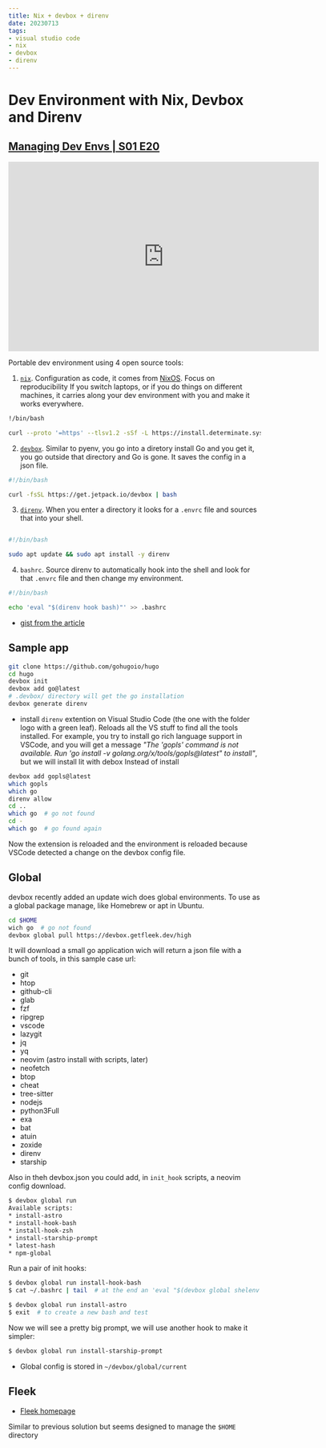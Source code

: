 ```yaml
---
title: Nix + devbox + direnv
date: 20230713
tags:
- visual studio code
- nix
- devbox
- direnv
---
```


# Dev Environment with Nix, Devbox and Direnv

## [Managing Dev Envs | S01 E20](https://community.aws/livestreams/build-on-weekly/2023-06-01)

<iframe src="https://player.twitch.tv/?video=1835498649&parent=localhost&parent=www.lorien.cloud&autoplay=false" title="Twitch video player" frameborder="0" allow="accelerometer; autoplay; clipboard-write; encrypted-media; gyroscope; picture-in-picture"  allowfullscreen="true" scrolling="no" height="378" width="620"></iframe>

Portable dev environment using 4 open source tools:

1. [`nix`](https://github.com/DeterminateSystems/nix-installer). Configuration as code, it comes from [NixOS](https://nixos.org). Focus on reproducibility 
If you switch laptops, or if you do things on different machines, it carries along your dev environment with you and make it works everywhere.
```bash
!/bin/bash

curl --proto '=https' --tlsv1.2 -sSf -L https://install.determinate.systems/nix | sh -s -- install
```

2. [`devbox`](https://www.jetpack.io/devbox/). Similar to pyenv, you go into a diretory install Go and you get it, you go outside that directory and Go is gone. It saves the config in a json file.
```bash
#!/bin/bash

curl -fsSL https://get.jetpack.io/devbox | bash
```

3. [`direnv`](https://direnv.net/). When you enter a directory it looks for a `.envrc` file and sources that into your shell.
```bash

#!/bin/bash

sudo apt update && sudo apt install -y direnv
```
4. `bashrc`. Source direnv to automatically hook into the shell and look for that `.envrc` file and then change my environment.
```bash
#!/bin/bash

echo 'eval "$(direnv hook bash)"' >> .bashrc
```

* [gist from the article](https://gist.github.com/bketelsen/e1646d2a4551217b4f0531fb9f0f3c9a)

## Sample app

```bash
git clone https://github.com/gohugoio/hugo
cd hugo
devbox init
devbox add go@latest
# .devbox/ directory will get the go installation
devbox generate direnv
```

* install `direnv` extention on Visual Studio Code (the one with the folder logo with a green leaf). 
Reloads all the VS stuff to find all the tools installed. For example, you try to install go rich language support in VSCode, and you will get a message *"The 'gopls' command is not available. Run 'go install -v golang.org/x/tools/gopls@latest" to install"*, but we will install lit with debox
Instead of install 

```bash
devbox add gopls@latest
which gopls
which go
direnv allow
cd ..
which go  # go not found 
cd -
which go  # go found again
```

Now the extension is reloaded and the environment is reloaded because VSCode detected a change on the devbox config file.

## Global

devbox recently added an update wich does global environments. To use as a global package manage, like Homebrew or apt in Ubuntu.

```bash
cd $HOME
wich go  # go not found
devbox global pull https://devbox.getfleek.dev/high
```

It will download a small go application wich will return a json file with a bunch of tools, in this sample case url:
* git
* htop
* github-cli
* glab
* fzf
* ripgrep
* vscode
* lazygit
* jq
* yq
* neovim (astro install with scripts, later)
* neofetch
* btop
* cheat
* tree-sitter
* nodejs
* python3Full
* exa
* bat
* atuin
* zoxide
* direnv
* starship

Also in theh devbox.json you could add, in `init_hook` scripts, a neovim config download.

```bash
$ devbox global run
Available scripts:
* install-astro
* install-hook-bash
* install-hook-zsh
* install-starship-prompt
* latest-hash
* npm-global
```

Run a pair of init hooks:

```bash
$ devbox global run install-hook-bash
$ cat ~/.bashrc | tail  # at the end an 'eval "$(devbox global shelenv --init-hook)' was added by the init_hook script

$ devbox global run install-astro
$ exit  # to create a new bash and test 
```

Now we will see a pretty big prompt, we will use another hook to make it simpler:

```bash
$ devbox global run install-starship-prompt
```

* Global config is stored in `~/devbox/global/current`

## Fleek

* [Fleek homepage](https://getfleek.dev/)

Similar to previous solution but seems designed to manage the `$HOME` directory

